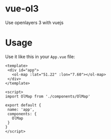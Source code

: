 # vue-ol3
Use openlayers 3 with vuejs

# Usage
 Use it like this in your `App.vue` file:
 
 ```
 <template>
  <div id="app">
    <ol-map :lat="51.22" :lon="7.60"></ol-map>
  </div>
</template>

<script>
import OlMap from './components/OlMap'

export default {
  name: 'app',
  components: {
    OlMap
  }
}
</script>
 ```
 
